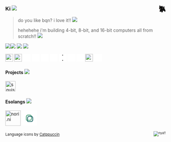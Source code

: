 ### Ki ![](https://nukocities.neocities.org/nuko/act/cat432.gif) [<img align="right" src="b-removebg-preview (1).png" width="22" height="22" title="matching cat w/labricecat!">](https://github.com/LabRicecat)
> do you like bqn? i love it!! <img src="https://nukocities.neocities.org/nuko/act/cat89.gif">
>
> hehehehe i'm building 4-bit, 8-bit, and 16-bit computers all from scratch!! ![](https://nukocities.neocities.org/nuko/act/cat30.gif)

![](https://nukocities.neocities.org/nuko/sets/cat158.gif)![](https://nukocities.neocities.org/nuko/sets/cat159.gif) <img src="https://kakoune.org/img/kakoune_logo_full.png" height=20>
![](https://nukocities.neocities.org/nuko/sets/cat326.gif)

[<img src="https://raw.githubusercontent.com/catppuccin/vscode-icons/main/icons/lisp.svg" width="24px" height="24px">](https://www.scheme.org/)
[<img src="https://raw.githubusercontent.com/catppuccin/vscode-icons/main/icons/racket.svg" width="24px" height="24px">](https://racket-lang.org/)
[<img src="https://raw.githubusercontent.com/catppuccin/vscode-icons/main/icons/clojure.svg" width="24px" height="24px">](https://clojure.org/)
[<img src="https://raw.githubusercontent.com/catppuccin/vscode-icons/main/icons/haskell.svg" width="24px" height="24px">](https://www.haskell.org/)
[<img src="https://raw.githubusercontent.com/catppuccin/vscode-icons/main/icons/rust.svg" width="24px" height="24px">](https://www.rust-lang.org/)
[<img src="https://raw.githubusercontent.com/catppuccin/vscode-icons/main/icons/lua.svg" width="24px" height="24px">](https://www.lua.org/)
[<img src="https://raw.githubusercontent.com/catppuccin/vscode-icons/main/icons/python.svg" width="24px" height="24px">](https://www.python.org/)
[<img src="https://raw.githubusercontent.com/catppuccin/vscode-icons/main/icons/typescript.svg" width="24px" height="24px">](https://www.typescriptlang.org/)
[<img src="https://raw.githubusercontent.com/catppuccin/vscode-icons/main/icons/go.svg" width="24px" height="24px">](https://go.dev/)
[<img src="https://raw.githubusercontent.com/catppuccin/vscode-icons/main/icons/kotlin.svg" width="24px" height="24px">](https://www.kotlinlang.org/)
[<img src="https://raw.githubusercontent.com/catppuccin/vscode-icons/main/icons/cpp.svg" width="24px" height="24px">](https://en.wikipedia.org/wiki/C%2B%2B)

#### Projects ![](https://nukocities.neocities.org/nuko/act/cat163.gif)

[<img title="squish" src="https://github.com/mkukiro/squish/blob/main/.meow/sqsh.svg" width="32" height="32">](https://github.com/mkukiro/squish)

#### Esolangs ![](https://nukocities.neocities.org/nuko/act/cat491.gif)
[<img title="nori.ni" src="https://github.com/mkukiro/nori.ni/blob/main/.meow/nori.fi.svg" width="48" height="48">](https://github.com/mkukiro/nori.ni)
[<img title="nori.io" src="noriioicon.svg" width="48px" height="48px">](https://github.com/mkukiro/nori.io)

<sup>Language icons by [Catppuccin](https://github.com/catppuccin/vscode-icons)<sup/>
[<img title="nya!!" align="right" src="https://images-wixmp-ed30a86b8c4ca887773594c2.wixmp.com/f/8d4c4798-abad-43ed-90ff-ea5105a844a1/d9apmq7-d2954add-75ff-4d5f-abc2-c538eb58f48a.gif?token=eyJ0eXAiOiJKV1QiLCJhbGciOiJIUzI1NiJ9.eyJzdWIiOiJ1cm46YXBwOjdlMGQxODg5ODIyNjQzNzNhNWYwZDQxNWVhMGQyNmUwIiwiaXNzIjoidXJuOmFwcDo3ZTBkMTg4OTgyMjY0MzczYTVmMGQ0MTVlYTBkMjZlMCIsIm9iaiI6W1t7InBhdGgiOiJcL2ZcLzhkNGM0Nzk4LWFiYWQtNDNlZC05MGZmLWVhNTEwNWE4NDRhMVwvZDlhcG1xNy1kMjk1NGFkZC03NWZmLTRkNWYtYWJjMi1jNTM4ZWI1OGY0OGEuZ2lmIn1dXSwiYXVkIjpbInVybjpzZXJ2aWNlOmZpbGUuZG93bmxvYWQiXX0.VtRSLokuYEx63gKG3coHYT5J26c1SpI0PL0he4QWGkE">](https://www.deviantart.com/rnorals/gallery)
